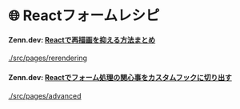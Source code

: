 # 🌐 Reactフォームレシピ

#### Zenn.dev: [Reactで再描画を抑える方法まとめ](https://zenn.dev/ishiyama/articles/99aff84e95ef27)
<ins>[./src/pages/rerendering](https://github.com/ishiyama0530/react-form-recipes/tree/main/src/pages/rerendering)</ins>

#### Zenn.dev: [Reactでフォーム処理の関心事をカスタムフックに切り出す](https://zenn.dev/ishiyama/articles/746fc3f8fe78db)
<ins>[./src/pages/advanced](https://github.com/ishiyama0530/react-form-recipes/tree/main/src/pages/advanced)</ins>

